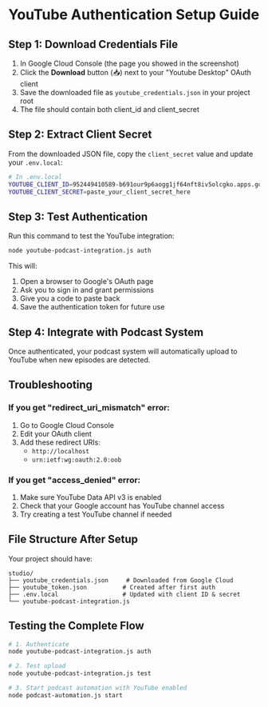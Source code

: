 # YouTube Authentication Setup Guide

## Step 1: Download Credentials File

1. In Google Cloud Console (the page you showed in the screenshot)
2. Click the **Download** button (📥) next to your "Youtube Desktop" OAuth client
3. Save the downloaded file as `youtube_credentials.json` in your project root
4. The file should contain both client_id and client_secret

## Step 2: Extract Client Secret

From the downloaded JSON file, copy the `client_secret` value and update your `.env.local`:

```bash
# In .env.local
YOUTUBE_CLIENT_ID=952449410589-b691our9p6aogg1jf64nft8iv5olcgko.apps.googleusercontent.com
YOUTUBE_CLIENT_SECRET=paste_your_client_secret_here
```

## Step 3: Test Authentication

Run this command to test the YouTube integration:

```bash
node youtube-podcast-integration.js auth
```

This will:
1. Open a browser to Google's OAuth page
2. Ask you to sign in and grant permissions
3. Give you a code to paste back
4. Save the authentication token for future use

## Step 4: Integrate with Podcast System

Once authenticated, your podcast system will automatically upload to YouTube when new episodes are detected.

## Troubleshooting

### If you get "redirect_uri_mismatch" error:
1. Go to Google Cloud Console
2. Edit your OAuth client
3. Add these redirect URIs:
   - `http://localhost`
   - `urn:ietf:wg:oauth:2.0:oob`

### If you get "access_denied" error:
1. Make sure YouTube Data API v3 is enabled
2. Check that your Google account has YouTube channel access
3. Try creating a test YouTube channel if needed

## File Structure After Setup

Your project should have:
```
studio/
├── youtube_credentials.json     # Downloaded from Google Cloud
├── youtube_token.json          # Created after first auth
├── .env.local                  # Updated with client ID & secret
└── youtube-podcast-integration.js
```

## Testing the Complete Flow

```bash
# 1. Authenticate
node youtube-podcast-integration.js auth

# 2. Test upload
node youtube-podcast-integration.js test

# 3. Start podcast automation with YouTube enabled
node podcast-automation.js start
```